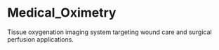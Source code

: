 # Medical_Oximetry

Tissue oxygenation imaging system targeting wound care and surgical perfusion applications.
